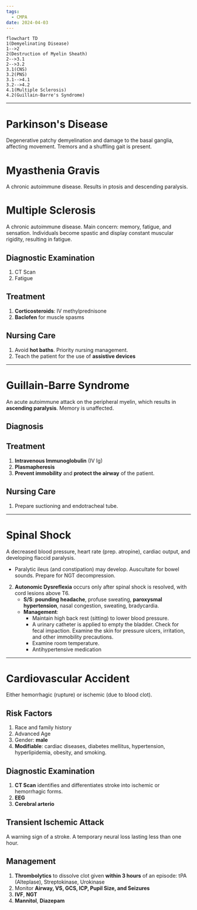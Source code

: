 ```yaml
---
tags:
  - CMPA
date: 2024-04-03
---
```

```mermaid
flowchart TD
1(Demyelinating Disease)
1-->2
2(Destruction of Myelin Sheath)
2-->3.1
2-->3.2
3.1(CNS)
3.2(PNS)
3.1-->4.1
3.2-->4.2
4.1(Multiple Sclerosis)
4.2(Guillain-Barre's Syndrome)
```
___
# Parkinson's Disease
Degenerative patchy demyelination and damage to the basal ganglia, affecting movement. Tremors and a shuffling gait is present.
# Myasthenia Gravis
A chronic autoimmune disease. Results in ptosis and descending paralysis.
# Multiple Sclerosis
A chronic autoimmune disease.
Main concern: memory, fatigue, and sensation. Individuals become spastic and display constant muscular rigidity, resulting in fatigue.
## Diagnostic Examination
1. CT Scan
2. Fatigue
## Treatment
1. **Corticosteroids**: IV methylprednisone
2. **Baclofen** for muscle spasms
## Nursing Care
1. Avoid **hot baths**. Priority nursing management.
2. Teach the patient for the use of **assistive devices**
___
# Guillain-Barre Syndrome
An acute autoimmune attack on the peripheral myelin, which results in **ascending paralysis**. Memory is unaffected.
## Diagnosis
## Treatment
1. **Intravenous Immunoglobulin** (IV Ig)
2. **Plasmapheresis**
3. **Prevent immobility** and **protect the airway** of the patient.
## Nursing Care
1. Prepare suctioning and endotracheal tube.
___
# Spinal Shock
A decreased blood pressure, heart rate (prep. atropine), cardiac output, and developing flaccid paralysis.
- Paralytic ileus (and constipation) may develop. Auscultate for bowel sounds. Prepare for NGT decompression.
2. **Autonomic Dysreflexia** occurs only after spinal shock is resolved, with cord lesions above T6.
	- **S/S**: **pounding headache**, profuse sweating, **paroxysmal hypertension**, nasal congestion, sweating, bradycardia.
	- **Management**:
		- Maintain high back rest (sitting) to lower blood pressure.
		- A urinary catheter is applied to empty the bladder. Check for fecal impaction. Examine the skin for pressure ulcers, irritation, and other immobility precautions.
		- Examine room temperature.
		- Antihypertensive medication
___
# Cardiovascular Accident
Either hemorrhagic (rupture) or ischemic (due to blood clot).
## Risk Factors
1. Race and family history
2. Advanced Age
3. Gender: **male**
4. **Modifiable**: cardiac diseases, diabetes mellitus, hypertension, hyperlipidemia, obesity, and smoking.
## Diagnostic Examination
1. **CT Scan** identifies and differentiates stroke into ischemic or hemorrhagic forms.
2. **EEG**
3. **Cerebral arterio**
## Transient Ischemic Attack
A warning sign of a stroke. A temporary neural loss lasting less than one hour.
## Management
1. **Thrombolytics** to dissolve clot given **within 3 hours** of an episode: tPA (Alteplase), Streptokinase, Urokinase
2. Monitor **Airway, VS, GCS, ICP, Pupil Size, and Seizures**
3. **IVF**, **NGT**
4. **Mannitol**, **Diazepam**